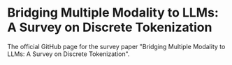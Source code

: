 # Bridging Multiple Modality to LLMs: A Survey on Discrete Tokenization
The official GitHub page for the survey paper "Bridging Multiple Modality to LLMs: A Survey on Discrete Tokenization".
